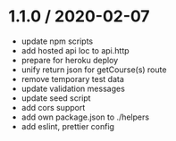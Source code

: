 
1.1.0 / 2020-02-07
==================

* update npm scripts
* add hosted api loc to api.http
* prepare for heroku deploy
* unify return json for getCourse(s) route
* remove temporary test data
* update validation messages
* update seed script
* add cors support
* add own package.json to ./helpers
* add eslint, prettier config
